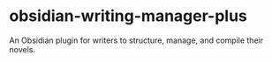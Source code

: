 # obsidian-writing-manager-plus
An Obsidian plugin for writers to structure, manage, and compile their novels.

